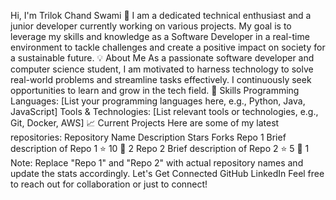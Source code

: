 Hi, I'm Trilok Chand Swami 👋
I am a dedicated technical enthusiast and a junior developer currently working on various projects. My goal is to leverage my skills and knowledge as a Software Developer in a real-time environment to tackle challenges and create a positive impact on society for a sustainable future.
💡 About Me
As a passionate software developer and computer science student, I am motivated to harness technology to solve real-world problems and streamline tasks effectively. I continuously seek opportunities to learn and grow in the tech field.
🚀 Skills
Programming Languages: [List your programming languages here, e.g., Python, Java, JavaScript]
Tools & Technologies: [List relevant tools or technologies, e.g., Git, Docker, AWS]
📈 Current Projects
Here are some of my latest repositories:
Repository Name	Description	Stars	Forks
Repo 1	Brief description of Repo 1	⭐️ 10	🍴 2
Repo 2	Brief description of Repo 2	⭐️ 5	🍴 1
Note: Replace "Repo 1" and "Repo 2" with actual repository names and update the stats accordingly.
Let's Get Connected
GitHub
LinkedIn
Feel free to reach out for collaboration or just to connect!
